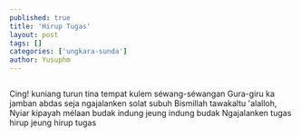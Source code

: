 ```yaml
---
published: true
title: 'Hirup Tugas'
layout: post
tags: []
categories: ['ungkara-sunda']
author: Yusuphm
---
```


>```
Cing! kuniang turun tina tempat kulem séwang-séwangan
Gura-giru ka jamban abdas seja ngajalanken solat subuh
Bismillah tawakaltu 'alalloh, 
Nyiar kipayah mélaan budak indung jeung indung budak
Ngajalanken tugas hirup jeung hirup tugas
```

